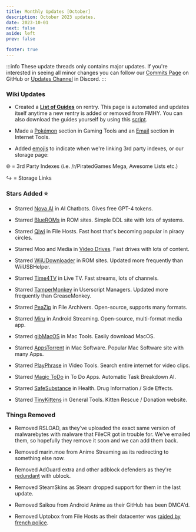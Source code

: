 ```yaml
---
title: Monthly Updates [October]
description: October 2023 updates.
date: 2023-10-01
next: false
aside: left
prev: false

footer: true
---
```


<Post authors="nbats"/>

:::info
These update threads only contains major updates. If you're interested
in seeing all minor changes you can follow our
[Commits Page](https://github.com/fmhy/FMHYedit/commits/main) on GitHub or
[Updates Channel](https://redd.it/17f8msf) in Discord.
:::

### Wiki Updates

- Created a **[List of Guides](https://rentry.co/fmhy-guides)** on rentry. This
  page is automated and updates itself anytime a new rentry is added or removed
  from FMHY. You can also download the guides yourself by using this
  [script](https://gist.github.com/Rust1667/efc055debaf4876e4de39cc0d32f18c1).

- Made a [Pokémon](/gamingpiracyguide/#pok%C3%A9mon-tools) section in Gaming
  Tools and an [Email](/internet-tools#email-tools) section in Internet Tools.

- Added [emojis](https://i.imgur.com/mgYq8nF.png) to indicate when we're linking
  3rd party indexes, or our storage page:

🌐 = 3rd Party Indexes (i.e. /r/PiratedGames Mega, Awesome Lists etc.)

↪️ = Storage Links

### Stars Added ⭐

- Starred [Nova AI](/ai/#ai-chatbots) in AI Chatbots. Gives free GPT-4 tokens.

- Starred [BlueROMs](/gamingpiracyguide/#rom-sites) in ROM sites. Simple DDL
  site with lots of systems.

- Starred [Qiwi](/storage/#file-sharing-tools) in File Hosts. Fast host that's
  becoming popular in piracy circles.

- Starred Moo and Media in
  [Video Drives](/videopiracyguide/#drives--directories). Fast drives with lots
  of content.

- Starred [WiiUDownloader](/gamingpiracyguide/#rom-sites) in ROM sites. Updated
  more frequently than WiiUSBHelper.

- Starred [Time4TV](/videopiracyguide/#live-tv--sports) in Live TV. Fast
  streams, lots of channels.

- Starred [TamperMonkey](/storage/#userscript-managers) in Userscript Managers.
  Updated more frequently than GreaseMonkey.

- Starred [PeaZip](/storage/#compression-programs) in File Archivers.
  Open-source, supports many formats.

- Starred [Miru](/android-iosguide/#android-streaming) in Android Streaming.
  Open-source, multi-format media app.

- Starred [gibMacOS](/linuxguide/#mac-tools--apps) in Mac Tools. Easily download
  MacOS.

- Starred [AppsTorrent](/linuxguide/#mac-software) in Mac Software. Popular Mac
  Software site with many Apps.

- Starred [PlayPhrase](/video-tools) in Video Tools. Search entire internet for
  video clips.

- Starred [Magic ToDo](/storage/#note-taking--to-do-apps) in To Do Apps.
  Automatic Task Breakdown AI.

- Starred [SafeSubstance](/miscguide/#health) in Health. Drug Information / Side
  Effects.

- Starred [TinyKittens](https://tinykittens.com/) in General Tools. Kitten
  Rescue / Donation website.

### Things Removed

- Removed RSLOAD, as they’ve uploaded the exact same version of malwarebytes
  with malware that FileCR got in trouble for. We’ve emailed them, so hopefully
  they remove it soon and we can add them back.

- Removed marin.moe from Anime Streaming as its redirecting to something else
  now.

- Removed AdGuard extra and other adblock defenders as they're
  [redundant](https://ibb.co/xgrtbBZ) with ublock.

- Removed SteamSkins as Steam dropped support for them in the last update.

- Removed Saikou from Android Anime as their GitHub has been DMCA'd.

- Removed Uptobox from File Hosts as their datacenter was
  [raided by french police](https://torrentfreak.com/uptobox-goes-dark-following-police-raids-on-french-datacenters-230920/).
